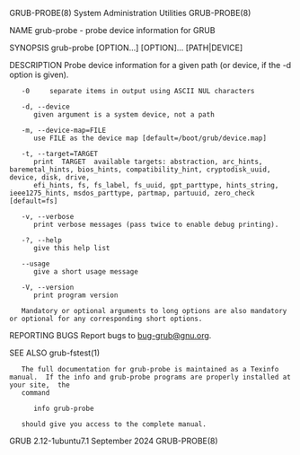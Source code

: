 GRUB-PROBE(8)							System Administration Utilities							 GRUB-PROBE(8)

NAME
       grub-probe - probe device information for GRUB

SYNOPSIS
       grub-probe [OPTION...] [OPTION]... [PATH|DEVICE]

DESCRIPTION
       Probe device information for a given path (or device, if the -d option is given).

       -0     separate items in output using ASCII NUL characters

       -d, --device
	      given argument is a system device, not a path

       -m, --device-map=FILE
	      use FILE as the device map [default=/boot/grub/device.map]

       -t, --target=TARGET
	      print  TARGET  available targets: abstraction, arc_hints, baremetal_hints, bios_hints, compatibility_hint, cryptodisk_uuid, device, disk, drive,
	      efi_hints, fs, fs_label, fs_uuid, gpt_parttype, hints_string, ieee1275_hints, msdos_parttype, partmap, partuuid, zero_check [default=fs]

       -v, --verbose
	      print verbose messages (pass twice to enable debug printing).

       -?, --help
	      give this help list

       --usage
	      give a short usage message

       -V, --version
	      print program version

       Mandatory or optional arguments to long options are also mandatory or optional for any corresponding short options.

REPORTING BUGS
       Report bugs to <bug-grub@gnu.org>.

SEE ALSO
       grub-fstest(1)

       The full documentation for grub-probe is maintained as a Texinfo manual.	 If the info and grub-probe programs are properly installed at your site,  the
       command

	      info grub-probe

       should give you access to the complete manual.

GRUB 2.12-1ubuntu7.1							September 2024								 GRUB-PROBE(8)
